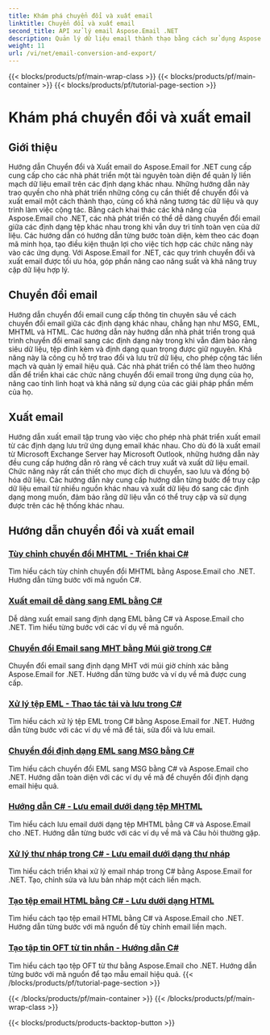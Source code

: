 ```yaml
---
title: Khám phá chuyển đổi và xuất email
linktitle: Chuyển đổi và xuất email
second_title: API xử lý email Aspose.Email .NET
description: Quản lý dữ liệu email thành thạo bằng cách sử dụng Aspose.Email cho các hướng dẫn của .NET. Chuyển đổi, xuất email, duy trì tính toàn vẹn, xử lý tệp đính kèm. Nâng cao bằng các ví dụ.
weight: 11
url: /vi/net/email-conversion-and-export/
---
```


{{< blocks/products/pf/main-wrap-class >}}
{{< blocks/products/pf/main-container >}}
{{< blocks/products/pf/tutorial-page-section >}}

# Khám phá chuyển đổi và xuất email


## Giới thiệu

Hướng dẫn Chuyển đổi và Xuất email do Aspose.Email for .NET cung cấp cung cấp cho các nhà phát triển một tài nguyên toàn diện để quản lý liền mạch dữ liệu email trên các định dạng khác nhau. Những hướng dẫn này trao quyền cho nhà phát triển những công cụ cần thiết để chuyển đổi và xuất email một cách thành thạo, củng cố khả năng tương tác dữ liệu và quy trình làm việc cộng tác. Bằng cách khai thác các khả năng của Aspose.Email cho .NET, các nhà phát triển có thể dễ dàng chuyển đổi email giữa các định dạng tệp khác nhau trong khi vẫn duy trì tính toàn vẹn của dữ liệu. Các hướng dẫn có hướng dẫn từng bước toàn diện, kèm theo các đoạn mã minh họa, tạo điều kiện thuận lợi cho việc tích hợp các chức năng này vào các ứng dụng. Với Aspose.Email for .NET, các quy trình chuyển đổi và xuất email được tối ưu hóa, góp phần nâng cao năng suất và khả năng truy cập dữ liệu hợp lý.

## Chuyển đổi email

Hướng dẫn chuyển đổi email cung cấp thông tin chuyên sâu về cách chuyển đổi email giữa các định dạng khác nhau, chẳng hạn như MSG, EML, MHTML và HTML. Các hướng dẫn này hướng dẫn nhà phát triển trong quá trình chuyển đổi email sang các định dạng này trong khi vẫn đảm bảo rằng siêu dữ liệu, tệp đính kèm và định dạng quan trọng được giữ nguyên. Khả năng này là công cụ hỗ trợ trao đổi và lưu trữ dữ liệu, cho phép cộng tác liền mạch và quản lý email hiệu quả. Các nhà phát triển có thể làm theo hướng dẫn để triển khai các chức năng chuyển đổi email trong ứng dụng của họ, nâng cao tính linh hoạt và khả năng sử dụng của các giải pháp phần mềm của họ.

## Xuất email

Hướng dẫn xuất email tập trung vào việc cho phép nhà phát triển xuất email từ các định dạng lưu trữ ứng dụng email khác nhau. Cho dù đó là xuất email từ Microsoft Exchange Server hay Microsoft Outlook, những hướng dẫn này đều cung cấp hướng dẫn rõ ràng về cách truy xuất và xuất dữ liệu email. Chức năng này rất cần thiết cho mục đích di chuyển, sao lưu và đồng bộ hóa dữ liệu. Các hướng dẫn này cung cấp hướng dẫn từng bước để truy cập dữ liệu email từ nhiều nguồn khác nhau và xuất dữ liệu đó sang các định dạng mong muốn, đảm bảo rằng dữ liệu vẫn có thể truy cập và sử dụng được trên các hệ thống khác nhau.

## Hướng dẫn chuyển đổi và xuất email
### [Tùy chỉnh chuyển đổi MHTML - Triển khai C#](./customizing-mhtml-conversion-csharp-implementation/)
Tìm hiểu cách tùy chỉnh chuyển đổi MHTML bằng Aspose.Email cho .NET. Hướng dẫn từng bước với mã nguồn C#.
### [Xuất email dễ dàng sang EML bằng C#](./effortless-email-export-to-eml-using-csharp/)
Dễ dàng xuất email sang định dạng EML bằng C# và Aspose.Email cho .NET. Tìm hiểu từng bước với các ví dụ về mã nguồn.
### [Chuyển đổi Email sang MHT bằng Múi giờ trong C#](./converting-email-to-mht-with-timezone-in-csharp/)
Chuyển đổi email sang định dạng MHT với múi giờ chính xác bằng Aspose.Email for .NET. Hướng dẫn từng bước và ví dụ về mã được cung cấp.
### [Xử lý tệp EML - Thao tác tải và lưu trong C#](./eml-file-handling-load-and-save-operations-in-csharp/)
Tìm hiểu cách xử lý tệp EML trong C# bằng Aspose.Email for .NET. Hướng dẫn từng bước với các ví dụ về mã để tải, sửa đổi và lưu email.
### [Chuyển đổi định dạng EML sang MSG bằng C#](./converting-eml-to-msg-format-using-csharp/)
Tìm hiểu cách chuyển đổi EML sang MSG bằng C# và Aspose.Email cho .NET. Hướng dẫn toàn diện với các ví dụ về mã để chuyển đổi định dạng email hiệu quả.
### [Hướng dẫn C# - Lưu email dưới dạng tệp MHTML](./csharp-guide-saving-email-as-mhtml-file/)
Tìm hiểu cách lưu email dưới dạng tệp MHTML bằng C# và Aspose.Email cho .NET. Hướng dẫn từng bước với các ví dụ về mã và Câu hỏi thường gặp.
### [Xử lý thư nháp trong C# - Lưu email dưới dạng thư nháp](./draft-message-handling-in-csharp-saving-email-as-draft/)
Tìm hiểu cách triển khai xử lý email nháp trong C# bằng Aspose.Email for .NET. Tạo, chỉnh sửa và lưu bản nháp một cách liền mạch.
### [Tạo tệp email HTML bằng C# - Lưu dưới dạng HTML](./creating-html-email-files-using-csharp-save-as-html/)
Tìm hiểu cách tạo tệp email HTML bằng C# và Aspose.Email cho .NET. Hướng dẫn từng bước với mã nguồn để tùy chỉnh email liền mạch.
### [Tạo tập tin OFT từ tin nhắn - Hướng dẫn C#](./generating-oft-files-from-messages-csharp-tutorial/)
Tìm hiểu cách tạo tệp OFT từ thư bằng Aspose.Email cho .NET. Hướng dẫn từng bước với mã nguồn để tạo mẫu email hiệu quả.
{{< /blocks/products/pf/tutorial-page-section >}}

{{< /blocks/products/pf/main-container >}}
{{< /blocks/products/pf/main-wrap-class >}}

{{< blocks/products/products-backtop-button >}}
